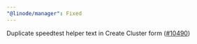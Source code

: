 ```yaml
---
"@linode/manager": Fixed
---
```


Duplicate speedtest helper text in Create Cluster form ([#10490](https://github.com/linode/manager/pull/10490))
